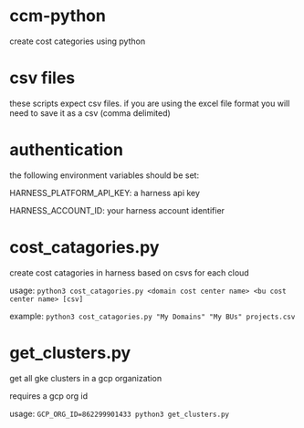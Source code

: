 # ccm-python
create cost categories using python

# csv files

these scripts expect csv files. if you are using the excel file format you will need to save it as a csv (comma delimited)

# authentication

the following environment variables should be set:

HARNESS_PLATFORM_API_KEY: a harness api key

HARNESS_ACCOUNT_ID: your harness account identifier

# cost_catagories.py

create cost catagories in harness based on csvs for each cloud

usage: `python3 cost_catagories.py <domain cost center name> <bu cost center name> [csv]`

example: `python3 cost_catagories.py "My Domains" "My BUs" projects.csv`

# get_clusters.py

get all gke clusters in a gcp organization

requires a gcp org id

usage: `GCP_ORG_ID=862299901433 python3 get_clusters.py`
